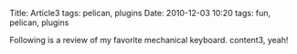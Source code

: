 Title: Article3 tags: pelican, plugins
Date: 2010-12-03 10:20
tags: fun, pelican, plugins

Following is a review of my favorite mechanical keyboard.
content3, yeah!

